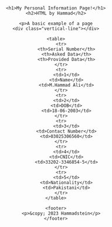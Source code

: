 
<!DOCTYPE html>
<html lang="en">
<head>
    <meta charset="UTF-8">
    <meta name="viewport" content="width=device-width, initial-scale=1.0">
    <title>Personal Information</title>
    <style>
        body {
            font-family: Arial, sans-serif;
            margin: 20px;
            text-align: center;
        }
        h1 {
            color: #007BFF;
        }
        h2 {
            color: #343a40; /* Dark color for subheading */
        }
        table {
            margin: 20px auto;
            border-collapse: collapse;
            width: 80%;
        }
        table, th, td {
            border: 1px solid #007BFF;
        }
        th, td {
            padding: 10px;
            text-align: left;
        }
        th {
            background-color: #007BFF;
            color: white;
        }
        .vertical-line {
            border-left: 2px solid #007BFF;
            height: 150px; /* Adjust height as needed */
            position: absolute;
            left: 50%;
            margin-left: -2px; /* Half of the border's width */
        }
    </style>
</head>
<body>

    <h1>My Personal Information Page!</h1>
    <h2>HTML by Hammad</h2>
    
    <p>A basic example of a page
    <div class="vertical-line"></div>

    <table>
        <tr>
            <th>Serial Number</th>
            <th>Asked Data</th>
            <th>Provided Data</th>
        </tr>
        <tr>
            <td>1</td>
            <td>Name</td>
            <td>M.Hammad Ali</td>
        </tr>
        <tr>
            <td>2</td>
            <td>DOB</td>
            <td>18-06-2003</td>
        </tr>
        <tr>
            <td>3</td>
            <td>Contact Number</td>
            <td>03025306560</td>
        </tr>
        <tr>
            <td>4</td>
            <td>CNIC</td>
            <td>33202-3346854-5</td>
        </tr>
        <tr>
            <td>5</td>
            <td>Nationality</td>
            <td>Pakistani</td>
        </tr>
    </table>

    <footer>
        <p>&copy; 2023 Hammadstein</p>
    </footer>

</body>
</html>

